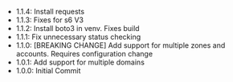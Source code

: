 - 1.1.4: Install requests
- 1.1.3: Fixes for s6 V3
- 1.1.2: Install boto3 in venv. Fixes build
- 1.1.1: Fix unnecessary status checking
- 1.1.0: [BREAKING CHANGE] Add support for multiple zones and accounts. Requires configuration change
- 1.0.1: Add support for multiple domains
- 1.0.0: Initial Commit